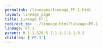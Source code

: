 ```yaml
---
permalink: /lineages/lineage_FF.1.html
layout: lineage_page
title: Lineage FF.1
redirect_to: ../lineage.html?lineage=FF.1
lineage: FF.1
parent: B.1.1.529.5.3.1.1.1.1.1.8.2
children: ['FF.1']
---
```

